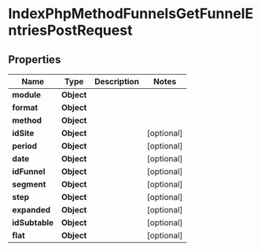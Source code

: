 

# IndexPhpMethodFunnelsGetFunnelEntriesPostRequest


## Properties

| Name | Type | Description | Notes |
|------------ | ------------- | ------------- | -------------|
|**module** | **Object** |  |  |
|**format** | **Object** |  |  |
|**method** | **Object** |  |  |
|**idSite** | **Object** |  |  [optional] |
|**period** | **Object** |  |  [optional] |
|**date** | **Object** |  |  [optional] |
|**idFunnel** | **Object** |  |  [optional] |
|**segment** | **Object** |  |  [optional] |
|**step** | **Object** |  |  [optional] |
|**expanded** | **Object** |  |  [optional] |
|**idSubtable** | **Object** |  |  [optional] |
|**flat** | **Object** |  |  [optional] |




